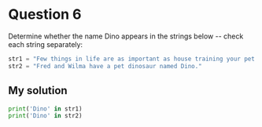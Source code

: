 # Question 6
Determine whether the name Dino appears in the strings below -- check each string separately:

```python
str1 = "Few things in life are as important as house training your pet dinosaur."
str2 = "Fred and Wilma have a pet dinosaur named Dino."
```

## My solution
```python
print('Dino' in str1)
print('Dino' in str2)
```
